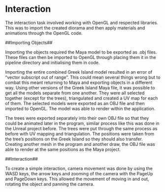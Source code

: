 # Interaction

The interaction task involved working with OpenGL and respected libraries. This was to import the created diorama and then apply materials and animations through the OpenGL code.

##Importing Objects##

Importing the objects required the Maya model to be exported as .obj files. These files can then be imported to OpenGL through placing them it in the pipeline directory and initialising them in code. 

Importing the entire combined Greek Island model resulted in an error of “vector subscript out of range”. This could mean several things wrong but to combat this meant returning to Maya and exporting objects in a different way. Using other versions of the Greek Island Maya file, it was possible to get all the models separate from one another. They were all selected together (except for the trees), triangulated and created a UV map for each of them. The selected models were exported as an OBJ file and then imported to OpenGL. The model was able to render within the application.

The trees were exported separately into their own OBJ file so that they could be animated later in the program, similar process like this was done in the Unreal project before. The trees were put through the same process as before with UV mapping and triangulation. The positions were taken from the tree’s positions on the Greek Island so they should also transfer. Creating another mesh in the program and another draw, the OBJ file was able to render at the same positions as the Maya project. 

##Interaction##

To create a simple interaction, camera movement was done by using the WASD keys, the arrow keys and zooming of the camera with the PageUp and PageDown keys. This allowed the movement of moving in and out, rotating the object and panning the camera.
